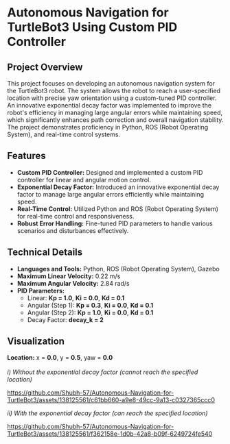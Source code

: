 # Autonomous Navigation for TurtleBot3 Using Custom PID Controller

## Project Overview
This project focuses on developing an autonomous navigation system for the TurtleBot3 robot. The system allows the robot to reach a user-specified location with precise yaw orientation using a custom-tuned PID controller. An innovative exponential decay factor was implemented to improve the robot's efficiency in managing large angular errors while maintaining speed, which significantly enhances path correction and overall navigation stability. The project demonstrates proficiency in Python, ROS (Robot Operating System), and real-time control systems.

## Features
- __Custom PID Controller:__ Designed and implemented a custom PID controller for linear and angular motion control.
- __Exponential Decay Factor:__ Introduced an innovative exponential decay factor to manage large angular errors efficiently while maintaining speed.
- __Real-Time Control:__ Utilized Python and ROS (Robot Operating System) for real-time control and responsiveness.
- __Robust Error Handling:__ Fine-tuned PID parameters to handle various scenarios and disturbances effectively.

## Technical Details
- __Languages and Tools:__ Python, ROS (Robot Operating System), Gazebo
- __Maximum Linear Velocity:__ 0.22 m/s
- __Maximum Angular Velocity:__ 2.84 rad/s
- __PID Parameters:__
  - Linear: __Kp = 1.0__, __Ki = 0.0__, __Kd = 0.1__
  - Angular (Step 1): __Kp = 0.3__, __Ki = 0.0__, __Kd = 0.1__
  - Angular (Step 2): __Kp = 1.0__, __Ki = 0.0__, __Kd = 0.1__
  - Decay Factor: __decay_k = 2__

## Visualization
__Location:__ x = __0.0__, y = __0.5__, yaw = __0.0__\
\
*i) Without the exponential decay factor (cannot reach the specified location)*

https://github.com/Shubh-57/Autonomous-Navigation-for-TurtleBot3/assets/138125561/c61bb660-a9e8-49cc-9a13-c0327365ccc0

*ii) With the exponential decay factor (can reach the specified location)*

https://github.com/Shubh-57/Autonomous-Navigation-for-TurtleBot3/assets/138125561/f362158e-1d0b-42a8-b09f-6249724fe540
